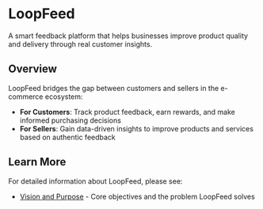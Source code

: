 # LoopFeed

A smart feedback platform that helps businesses improve product quality and delivery through real customer insights.

## Overview

LoopFeed bridges the gap between customers and sellers in the e-commerce ecosystem:

- **For Customers**: Track product feedback, earn rewards, and make informed purchasing decisions
- **For Sellers**: Gain data-driven insights to improve products and services based on authentic feedback

## Learn More

For detailed information about LoopFeed, please see:

- [Vision and Purpose](./VISION.md) - Core objectives and the problem LoopFeed solves
